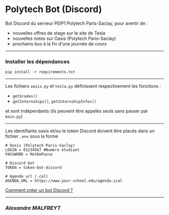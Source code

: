 # Polytech Bot (Discord)
Bot Discord du serveur PEIP1 Polytech Paris-Saclay, pour avertir de :
- nouvelles offres de stage sur le site de Tesla
- nouvelles notes sur Oasis (Polytech Paris-Saclay)
- prochains bus à la fin d'une journée de cours

---

### Installer les dépendances
`pip install -r requirements.txt`

---

Les fichiers `oasis.py` et `tesla.py` définissent respectivement les fonctions :
- `getGrades()`
- `getInternships()`, `getInternshipInfos()`

et sont indépendants (ils peuvent être appelés seuls sans passer par `main.py`)

---

Les identifiants oasis et/ou le token Discord doivent être placés dans un fichier `.env` sous la forme
```
# Oasis (Polytech Paris-Saclay)
LOGIN = 01234567 #Numéro étudiant
PASSWORD = MotDePasse

# Discord bot
TOKEN = token-bot-discord

# Agenda url (.cal)
AGENDA_URL = https://www.your-school.edu/agenda.ical
```

[Comment créer un bot Discord ?](https://github.com/reactiflux/discord-irc/wiki/Creating-a-discord-bot-&-getting-a-token)

---

### *Alexandre MALFREYT*
